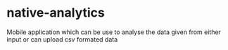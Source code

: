 # native-analytics
Mobile application which can be use to analyse the data given from either input or can upload csv formated data
